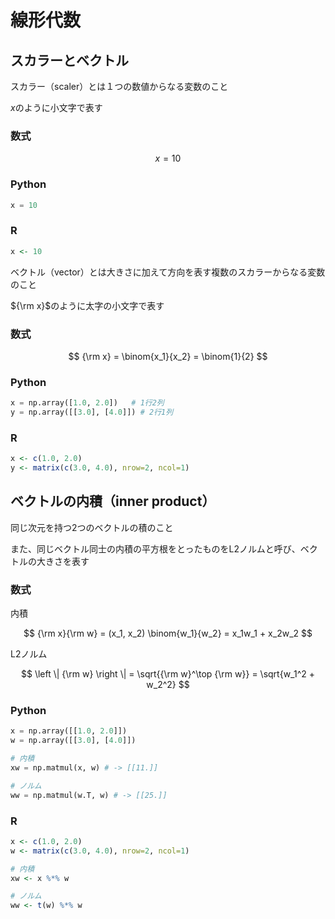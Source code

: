 # 線形代数

## スカラーとベクトル

スカラー（scaler）とは１つの数値からなる変数のこと

$x$のように小文字で表す

### 数式

$$
x = 10
$$

### Python

```python
x = 10
```

### R

```R
x <- 10
```

ベクトル（vector）とは大きさに加えて方向を表す複数のスカラーからなる変数のこと

${\rm x}$のように太字の小文字で表す

### 数式

$$
{\rm x} = \binom{x_1}{x_2} = \binom{1}{2}
$$

### Python

```python
x = np.array([1.0, 2.0])   # 1行2列
y = np.array([[3.0], [4.0]]) # 2行1列
```

### R

```R
x <- c(1.0, 2.0)
y <- matrix(c(3.0, 4.0), nrow=2, ncol=1)
```

## ベクトルの内積（inner product）

同じ次元を持つ2つのベクトルの積のこと

また、同じベクトル同士の内積の平方根をとったものをL2ノルムと呼び、ベクトルの大きさを表す

### 数式

内積

$$
{\rm x}{\rm w} = (x_1, x_2) \binom{w_1}{w_2} = x_1w_1 + x_2w_2
$$

L2ノルム

$$
\left \| {\rm w} \right \| = \sqrt{{\rm w}^\top {\rm w}} = \sqrt{w_1^2 + w_2^2}
$$

### Python

```python
x = np.array([[1.0, 2.0]])
w = np.array([[3.0], [4.0]])

# 内積
xw = np.matmul(x, w) # -> [[11.]]

# ノルム
ww = np.matmul(w.T, w) # -> [[25.]]
```

### R

```R
x <- c(1.0, 2.0)
w <- matrix(c(3.0, 4.0), nrow=2, ncol=1)

# 内積
xw <- x %*% w

# ノルム
ww <- t(w) %*% w

```
